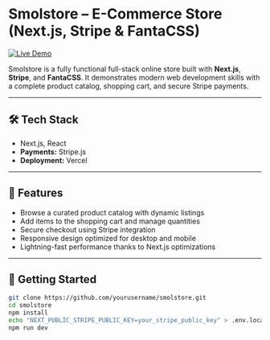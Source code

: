 # Smolstore – E-Commerce Store (Next.js, Stripe & FantaCSS)

<a href="https://smolstore.vercel.app" target="_blank">
  <img src="https://img.shields.io/badge/Live%20Demo-Visit-blue?style=for-the-badge&logo=vercel" alt="Live Demo">
</a>

Smolstore is a fully functional full-stack online store built with **Next.js**, **Stripe**, and **FantaCSS**. It demonstrates modern web development skills with a complete product catalog, shopping cart, and secure Stripe payments.

---

## 🛠️ Tech Stack

- Next.js, React 
- **Payments:** Stripe.js  
- **Deployment:** Vercel  

---

## 🛒 Features

- Browse a curated product catalog with dynamic listings  
- Add items to the shopping cart and manage quantities  
- Secure checkout using Stripe integration  
- Responsive design optimized for desktop and mobile  
- Lightning-fast performance thanks to Next.js optimizations  

---

## 🚀 Getting Started

```bash
git clone https://github.com/yourusername/smolstore.git
cd smolstore
npm install
echo "NEXT_PUBLIC_STRIPE_PUBLIC_KEY=your_stripe_public_key" > .env.local
npm run dev
